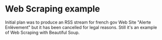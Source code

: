 # Web Scraping example

Initial plan was to produce an RSS stream for french gov  Web Site "Alerte Enlèvement" but it has been cancelled for legal reasons. Still it's an example of Web Scraping with Beautiful Soup. 
